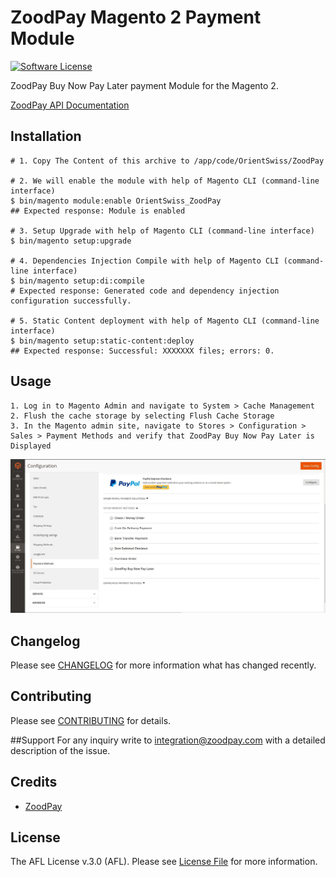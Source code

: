 # ZoodPay Magento 2 Payment Module
[![Software License](https://img.shields.io/badge/license-AFL-brightgreen.svg?style=flat-square)](LICENSE.md)

ZoodPay Buy Now Pay Later payment Module for the Magento 2.

[ZoodPay API Documentation](https://apidocs.zoodpay.com/)

## Installation

```shell
# 1. Copy The Content of this archive to /app/code/OrientSwiss/ZoodPay

# 2. We will enable the module with help of Magento CLI (command-line interface)
$ bin/magento module:enable OrientSwiss_ZoodPay
## Expected response: Module is enabled

# 3. Setup Upgrade with help of Magento CLI (command-line interface)
$ bin/magento setup:upgrade

# 4. Dependencies Injection Compile with help of Magento CLI (command-line interface)
$ bin/magento setup:di:compile
# Expected response: Generated code and dependency injection configuration successfully.

# 5. Static Content deployment with help of Magento CLI (command-line interface)
$ bin/magento setup:static-content:deploy
## Expected response: Successful: XXXXXXX files; errors: 0.
```
## Usage

```
1. Log in to Magento Admin and navigate to System > Cache Management
2. Flush the cache storage by selecting Flush Cache Storage
3. In the Magento admin site, navigate to Stores > Configuration > Sales > Payment Methods and verify that ZoodPay Buy Now Pay Later is Displayed
```
![ZoodPay Module Magento 2](./doc-assets/zoodpay_magento_admin.jpg)

## Changelog
Please see [CHANGELOG](CHANGELOG.md) for more information what has changed recently.

## Contributing
Please see [CONTRIBUTING](CONTRIBUTING.md) for details.

##Support 
For any inquiry write to integration@zoodpay.com with a detailed description of the issue.
## Credits
- [ZoodPay](https://github.com/orientswiss)
## License
The AFL License v.3.0 (AFL). Please see [License File](LICENSE.md) for more information.
